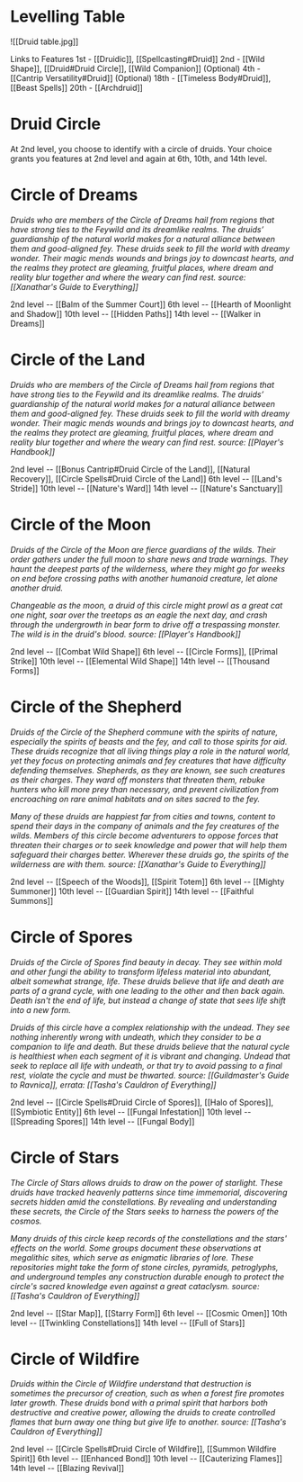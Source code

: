 # Levelling Table

![[Druid table.jpg]]

Links to Features
1st - [[Druidic]], [[Spellcasting#Druid]]
2nd - [[Wild Shape]], [[Druid#Druid Circle]], [[Wild Companion]] (Optional)
4th - [[Cantrip Versatility#Druid]] (Optional)
18th - [[Timeless Body#Druid]], [[Beast Spells]]
20th - [[Archdruid]]


# Druid Circle

At 2nd level, you choose to identify with a circle of druids. Your choice grants you features at 2nd level and again at 6th, 10th, and 14th level.

# Circle of Dreams
*Druids who are members of the Circle of Dreams hail from regions that have strong ties to the Feywild and its dreamlike realms. The druids’ guardianship of the natural world makes for a natural alliance between them and good-aligned fey. These druids seek to fill the world with dreamy wonder. Their magic mends wounds and brings joy to downcast hearts, and the realms they protect are gleaming, fruitful places, where dream and reality blur together and where the weary can find rest.*
*source: [[Xanathar's Guide to Everything]]*

2nd level -- [[Balm of the Summer Court]]
6th level -- [[Hearth of Moonlight and Shadow]]
10th level -- [[Hidden Paths]]
14th level -- [[Walker in Dreams]]

# Circle of the Land
*Druids who are members of the Circle of Dreams hail from regions that have strong ties to the Feywild and its dreamlike realms. The druids’ guardianship of the natural world makes for a natural alliance between them and good-aligned fey. These druids seek to fill the world with dreamy wonder. Their magic mends wounds and brings joy to downcast hearts, and the realms they protect are gleaming, fruitful places, where dream and reality blur together and where the weary can find rest.*
*source: [[Player's Handbook]]*

2nd level -- [[Bonus Cantrip#Druid Circle of the Land]], [[Natural Recovery]], [[Circle Spells#Druid Circle of the Land]]
6th level -- [[Land's Stride]]
10th level -- [[Nature's Ward]]
14th level -- [[Nature's Sanctuary]]

# Circle of the Moon
*Druids of the Circle of the Moon are fierce guardians of the wilds. Their order gathers under the full moon to share news and trade warnings. They haunt the deepest parts of the wilderness, where they might go for weeks on end before crossing paths with another humanoid creature, let alone another druid.*

*Changeable as the moon, a druid of this circle might prowl as a great cat one night, soar over the treetops as an eagle the next day, and crash through the undergrowth in bear form to drive off a trespassing monster. The wild is in the druid's blood.*
*source: [[Player's Handbook]]*

2nd level -- [[Combat Wild Shape]]
6th level -- [[Circle Forms]], [[Primal Strike]]
10th level -- [[Elemental Wild Shape]]
14th level -- [[Thousand Forms]]

# Circle of the Shepherd
*Druids of the Circle of the Shepherd commune with the spirits of nature, especially the spirits of beasts and the fey, and call to those spirits for aid. These druids recognize that all living things play a role in the natural world, yet they focus on protecting animals and fey creatures that have difficulty defending themselves. Shepherds, as they are known, see such creatures as their charges. They ward off monsters that threaten them, rebuke hunters who kill more prey than necessary, and prevent civilization from encroaching on rare animal habitats and on sites sacred to the fey.*

*Many of these druids are happiest far from cities and towns, content to spend their days in the company of animals and the fey creatures of the wilds. Members of this circle become adventurers to oppose forces that threaten their charges or to seek knowledge and power that will help them safeguard their charges better. Wherever these druids go, the spirits of the wilderness are with them.*
*source: [[Xanathar's Guide to Everything]]*

2nd level -- [[Speech of the Woods]], [[Spirit Totem]]
6th level -- [[Mighty Summoner]]
10th level -- [[Guardian Spirit]]
14th level -- [[Faithful Summons]]

# Circle of Spores
*Druids of the Circle of Spores find beauty in decay. They see within mold and other fungi the ability to transform lifeless material into abundant, albeit somewhat strange, life. These druids believe that life and death are parts of a grand cycle, with one leading to the other and then back again. Death isn't the end of life, but instead a change of state that sees life shift into a new form.*

*Druids of this circle have a complex relationship with the undead. They see nothing inherently wrong with undeath, which they consider to be a companion to life and death. But these druids believe that the natural cycle is healthiest when each segment of it is vibrant and changing. Undead that seek to replace all life with undeath, or that try to avoid passing to a final rest, violate the cycle and must be thwarted.*
*source: [[Guildmaster's Guide to Ravnica]], errata: [[Tasha's Cauldron of Everything]]*

2nd level -- [[Circle Spells#Druid Circle of Spores]], [[Halo of Spores]], [[Symbiotic Entity]]
6th level -- [[Fungal Infestation]]
10th level -- [[Spreading Spores]]
14th level -- [[Fungal Body]]

# Circle of Stars
*The Circle of Stars allows druids to draw on the power of starlight. These druids have tracked heavenly patterns since time immemorial, discovering secrets hidden amid the constellations. By revealing and understanding these secrets, the Circle of the Stars seeks to harness the powers of the cosmos.*

*Many druids of this circle keep records of the constellations and the stars' effects on the world. Some groups document these observations at megalithic sites, which serve as enigmatic libraries of lore. These repositories might take the form of stone circles, pyramids, petroglyphs, and underground temples any construction durable enough to protect the circle's sacred knowledge even against a great cataclysm.*
*source: [[Tasha's Cauldron of Everything]]*

2nd level -- [[Star Map]], [[Starry Form]]
6th level -- [[Cosmic Omen]]
10th level -- [[Twinkling Constellations]]
14th level -- [[Full of Stars]]

# Circle of Wildfire
*Druids within the Circle of Wildfire understand that destruction is sometimes the precursor of creation, such as when a forest fire promotes later growth. These druids bond with a primal spirit that harbors both destructive and creative power, allowing the druids to create controlled flames that burn away one thing but give life to another.*
*source: [[Tasha's Cauldron of Everything]]*

2nd level -- [[Circle Spells#Druid Circle of Wildfire]], [[Summon Wildfire Spirit]]
6th level -- [[Enhanced Bond]]
10th level -- [[Cauterizing Flames]]
14th level -- [[Blazing Revival]]